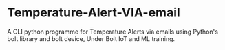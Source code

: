 # Temperature-Alert-VIA-email

A CLI python programme for Temperature Alerts via emails using Python's bolt library and bolt device, Under Bolt IoT and ML training.
